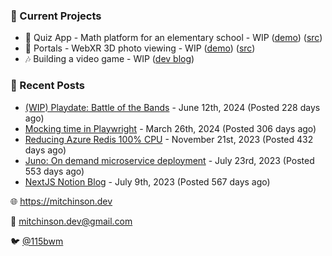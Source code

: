 ### 📌 Current Projects
- 📝 Quiz App - Math platform for an elementary school - WIP ([demo](https://quiz-staging.mitchinson.dev/)) ([src](https://github.com/bmitchinson/budget-entry))
- 📸 Portals - WebXR 3D photo viewing - WIP ([demo](https://portals.mitchinson.dev/)) ([src](https://github.com/bmitchinson/vr-jpg-viewer-webxr))
- 🎶 Building a video game - WIP ([dev blog](https://blog.mitchinson.dev/playdate-dev-one))

### 📝 Recent Posts

- [(WIP) Playdate: Battle of the Bands](https://blog.mitchinson.dev/playdate-dev-one) - June 12th, 2024 (Posted 228 days ago)
- [Mocking time in Playwright](https://blog.mitchinson.dev/playwright-mock-time) - March 26th, 2024 (Posted 306 days ago)
- [Reducing Azure Redis 100% CPU](https://blog.mitchinson.dev/redis-cpu) - November 21st, 2023 (Posted 432 days ago)
- [Juno: On demand microservice deployment](https://blog.mitchinson.dev/juno) - July 23rd, 2023 (Posted 553 days ago)
- [NextJS Notion Blog](https://blog.mitchinson.dev/blog-2023) - July 9th, 2023 (Posted 567 days ago)

🌐 https://mitchinson.dev

💌 mitchinson.dev@gmail.com

🐦 [@115bwm](https://twitter.com/115bwm)